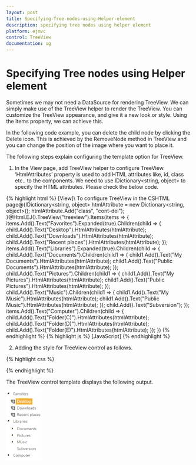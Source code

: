 ```yaml
---
layout: post
title: Specifying-Tree-nodes-using-Helper-element
description: specifying tree nodes using helper element
platform: ejmvc
control: TreeView
documentation: ug
---
```


# Specifying Tree nodes using Helper element

Sometimes we may not need a DataSource for rendering TreeView. We can simply make use of the TreeView helper to render the TreeView. You can customize the TreeView appearance, and give it a new look or style. Using the Items property, we can achieve this.

In the following code example, you can delete the child node by clicking the Delete icon. This is achieved by the RemoveNode method in TreeView and you can change the position of the image where you want to place it.

The following steps explain configuring the template option for TreeView.

1. In the View page, add TreeView helper to configure TreeView. ‘HtmlAttributes’ property is used to add HTML attributes like, id, class etc.. to the components. We need to use IDictionary<string, object> to specify the HTML attributes. Please check the below code.





{% highlight html %}
[View]\\ To configure TreeView in the CSHTML page@{IDictionary<string, object> htmlAttribute = new Dictionary<string, object>();  htmlAttribute.Add("class", "cont-del");  }@Html.EJ().TreeView("treeview").Items(items =>                {                    items.Add().Text("Favorites").Expanded(true).Children(child =>                    {                        child.Add().Text("Desktop").HtmlAttributes(htmlAttribute);                        child.Add().Text("Downloads").HtmlAttributes(htmlAttribute);                        child.Add().Text("Recent places").HtmlAttributes(htmlAttribute);                    });                    items.Add().Text("Libraries").Expanded(true).Children(child =>                   {                       child.Add().Text("Documents").Children(child1 =>                            {                                child1.Add().Text("My Documents").HtmlAttributes(htmlAttribute);                                child1.Add().Text("Public Documents").HtmlAttributes(htmlAttribute);                            });                       child.Add().Text("Pictures").Children(child1 =>                        {                            child1.Add().Text("My Pictures").HtmlAttributes(htmlAttribute);                            child1.Add().Text("Public Pictures").HtmlAttributes(htmlAttribute);                        });                       child.Add().Text("Music").Children(child1 =>                       {                           child1.Add().Text("My Music").HtmlAttributes(htmlAttribute);                           child1.Add().Text("Public Music").HtmlAttributes(htmlAttribute);                       });                       child.Add().Text("Subversion");                   });                    items.Add().Text("Computer").Children(child =>                    {                        child.Add().Text("Folder(C)").HtmlAttributes(htmlAttribute);                        child.Add().Text("Folder(D)").HtmlAttributes(htmlAttribute);                        child.Add().Text("Folder(E)").HtmlAttributes(htmlAttribute);                    });                })
{% endhighlight  %}
{% highlight js %}
[JavaScript]<script>    $(function () {       $("#treeview").ejTreeView();       var treeObj = $("#treeview").data("ejTreeView");       $("#treeview").find(".cont-del").bind("click", function (e) {                treeObj.removeNode($(e.target));       });    });</script>
{% endhighlight  %}




2. Adding the style for TreeView control as follows.

{% highlight css %}

<style class="cssStyles">

        .cont-details {

            margin-top: 10px;

            margin-left: 10px;

            font-size: 13px;

            font-family: Georgia;

            color: black;

            width: 100px;

            text-align: left;

        }



        .cont-del {

            background: url("../images/treeview/remove-icon.png") no-repeat 50% 50%;

            width: 12px;

            cursor: pointer;

        }

            .e-treeview .e-text{

                margin-left:6px;

            }

    </style>


{% endhighlight %}


The TreeView control template displays the following output.



![](Specifying-Tree-nodes-using-Helper-element_images/Specifying-Tree-nodes-using-Helper-element_img1.png)



